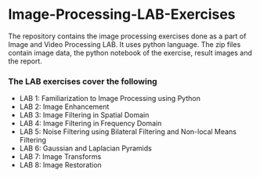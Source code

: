# Image-Processing-LAB-Exercises
The repository contains the image processing exercises done as a part of Image and Video Processing LAB. 
It uses python language. The zip files contain image data, the python notebook of the exercise, result images and the report.
### The LAB exercises cover the following </br>
- LAB 1: Familiarization to Image Processing using Python
- LAB 2: Image Enhancement
- LAB 3: Image Filtering in Spatial Domain
- LAB 4: Image Filtering in Frequency Domain
- LAB 5: Noise Filtering using Bilateral Filtering and Non-local
Means Filtering
- LAB 6: Gaussian and Laplacian Pyramids
- LAB 7: Image Transforms
- LAB 8: Image Restoration
